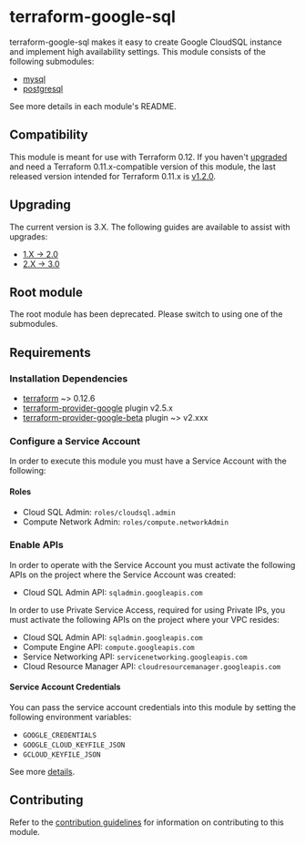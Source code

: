 # terraform-google-sql

terraform-google-sql makes it easy to create Google CloudSQL instance and implement high availability settings.
This module consists of the following submodules:

- [mysql](./modules/mysql)
- [postgresql](./modules/postgresql)

See more details in each module's README.

## Compatibility

This module is meant for use with Terraform 0.12. If you haven't
[upgraded](https://www.terraform.io/upgrade-guides/0-12.html)
and need a Terraform 0.11.x-compatible version of this module, the last
released version intended for Terraform 0.11.x is
[v1.2.0](https://registry.terraform.io/modules/GoogleCloudPlatform/sql-db/google/1.2.0).

## Upgrading

The current version is 3.X. The following guides are available to assist with upgrades:

- [1.X -> 2.0](./docs/upgrading_to_sql_db_2.0.0.md)
- [2.X -> 3.0](./docs/upgrading_to_sql_db_3.0.0.md)

## Root module

The root module has been deprecated. Please switch to using one of the submodules.

## Requirements

### Installation Dependencies

- [terraform](https://www.terraform.io/downloads.html) ~> 0.12.6
- [terraform-provider-google](https://github.com/terraform-providers/terraform-provider-google) plugin v2.5.x
- [terraform-provider-google-beta](https://github.com/terraform-providers/terraform-provider-google-beta) plugin ~> v2.xxx

### Configure a Service Account

In order to execute this module you must have a Service Account with the following:

#### Roles

- Cloud SQL Admin: `roles/cloudsql.admin`
- Compute Network Admin: `roles/compute.networkAdmin`

### Enable APIs

In order to operate with the Service Account you must activate the following APIs on the project where the Service Account was created:

- Cloud SQL Admin API: `sqladmin.googleapis.com`

In order to use Private Service Access, required for using Private IPs, you must activate
the following APIs on the project where your VPC resides:

- Cloud SQL Admin API: `sqladmin.googleapis.com`
- Compute Engine API: `compute.googleapis.com`
- Service Networking API: `servicenetworking.googleapis.com`
- Cloud Resource Manager API: `cloudresourcemanager.googleapis.com`

#### Service Account Credentials

You can pass the service account credentials into this module by setting the following environment variables:

* `GOOGLE_CREDENTIALS`
* `GOOGLE_CLOUD_KEYFILE_JSON`
* `GCLOUD_KEYFILE_JSON`

See more [details](https://www.terraform.io/docs/providers/google/provider_reference.html#configuration-reference).

## Contributing

Refer to the [contribution guidelines](./CONTRIBUTING.md) for
information on contributing to this module.
